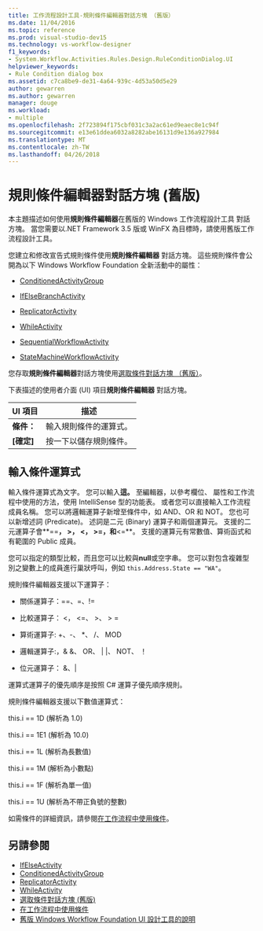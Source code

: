 ```yaml
---
title: 工作流程設計工具-規則條件編輯器對話方塊 （舊版）
ms.date: 11/04/2016
ms.topic: reference
ms.prod: visual-studio-dev15
ms.technology: vs-workflow-designer
f1_keywords:
- System.Workflow.Activities.Rules.Design.RuleConditionDialog.UI
helpviewer_keywords:
- Rule Condition dialog box
ms.assetid: c7ca8be9-de31-4a64-939c-4d53a50d5e29
author: gewarren
ms.author: gewarren
manager: douge
ms.workload:
- multiple
ms.openlocfilehash: 2f723894f175cbf031c3a2ac61ed9eaec8e1c94f
ms.sourcegitcommit: e13e61ddea6032a8282abe16131d9e136a927984
ms.translationtype: MT
ms.contentlocale: zh-TW
ms.lasthandoff: 04/26/2018
---
```

# <a name="rule-condition-editor-dialog-box-legacy"></a>規則條件編輯器對話方塊 (舊版)

本主題描述如何使用**規則條件編輯器**在舊版的 Windows 工作流程設計工具 對話方塊。 當您需要以.NET Framework 3.5 版或 WinFX 為目標時，請使用舊版工作流程設計工具。

您建立和修改宣告式規則條件使用**規則條件編輯器** 對話方塊。 這些規則條件會公開為以下 Windows Workflow Foundation 全新活動中的屬性：

-   [ConditionedActivityGroup](http://go.microsoft.com/fwlink?LinkID=65017)

-   [IfElseBranchActivity](http://go.microsoft.com/fwlink?LinkID=65034)

-   [ReplicatorActivity](http://go.microsoft.com/fwlink?LinkID=65039)

-   [WhileActivity](http://go.microsoft.com/fwlink?LinkID=65049)

-   [SequentialWorkflowActivity](http://go.microsoft.com/fwlink?LinkID=65040)

-   [StateMachineWorkflowActivity](http://go.microsoft.com/fwlink?LinkID=65045)

您存取**規則條件編輯器**對話方塊使用[選取條件對話方塊 （舊版）](../workflow-designer/select-condition-dialog-box-legacy.md)。

下表描述的使用者介面 (UI) 項目**規則條件編輯器** 對話方塊。

|UI 項目|描述|
|----------------|-----------------|
|**條件：**|輸入規則條件的運算式。|
|**[確定]**|按一下以儲存規則條件。|

## <a name="entering-condition-expressions"></a>輸入條件運算式

輸入條件運算式為文字。 您可以輸入**這。** 至編輯器，以參考欄位、 屬性和工作流程中使用的方法，使用 IntelliSense 型的功能表。 或者您可以直接輸入工作流程成員名稱。 您可以將邏輯運算子新增至條件中，如 AND、OR 和 NOT。 您也可以新增述詞 (Predicate)。 述詞是二元 (Binary) 運算子和兩個運算元。 支援的二元運算子會**==**， **>**， **\<**， **>=**，和**<=**。 支援的運算元有常數值、算術函式和有範圍的 Public 成員。

您可以指定的類型比較，而且您可以比較與**null**或空字串。 您可以對包含複雜型別之變數上的成員進行巢狀呼叫，例如 `this.Address.State == "WA"`。

規則條件編輯器支援以下運算子：

-   關係運算子：==、=、!=

-   比較運算子： <， \<=、 >、 > =

-   算術運算子: +、-、 \*、 /、 MOD

-   邏輯運算子:，& &、 OR、 &#124; &#124;、 NOT、 ！

-   位元運算子： &、&#124;

運算式運算子的優先順序是按照 C# 運算子優先順序規則。

規則條件編輯器支援以下數值運算式：

this.i == 1D (解析為 1.0)

this.i == 1E1 (解析為 10.0)

this.i == 1L (解析為長數值)

this.i == 1M (解析為小數點)

this.i == 1F (解析為單一值)

this.i == 1U (解析為不帶正負號的整數)

如需條件的詳細資訊，請參閱[在工作流程中使用條件](http://go.microsoft.com/fwlink?LinkID=65009)。

## <a name="see-also"></a>另請參閱

- [IfElseActivity](http://go.microsoft.com/fwlink?LinkID=65033)
- [ConditionedActivityGroup](http://go.microsoft.com/fwlink?LinkID=65017)
- [ReplicatorActivity](http://go.microsoft.com/fwlink?LinkID=65039)
- [WhileActivity](http://go.microsoft.com/fwlink?LinkID=65049)
- [選取條件對話方塊 (舊版)](../workflow-designer/select-condition-dialog-box-legacy.md)
- [在工作流程中使用條件](http://go.microsoft.com/fwlink?LinkID=65009)
- [舊版 Windows Workflow Foundation UI 設計工具的說明](../workflow-designer/legacy-designer-for-windows-workflow-foundation-ui-help.md)